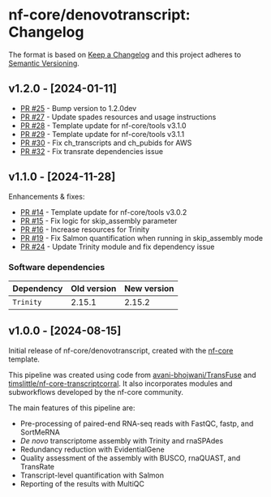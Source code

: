 # nf-core/denovotranscript: Changelog

The format is based on [Keep a Changelog](https://keepachangelog.com/en/1.0.0/)
and this project adheres to [Semantic Versioning](https://semver.org/spec/v2.0.0.html).

## v1.2.0 - [2024-01-11]

- [PR #25](https://github.com/nf-core/denovotranscript/pull/25) - Bump version to 1.2.0dev
- [PR #27](https://github.com/nf-core/denovotranscript/pull/27) - Update spades resources and usage instructions
- [PR #28](https://github.com/nf-core/denovotranscript/pull/28) - Template update for nf-core/tools v3.1.0
- [PR #29](https://github.com/nf-core/denovotranscript/pull/29) - Template update for nf-core/tools v3.1.1
- [PR #30](https://github.com/nf-core/denovotranscript/pull/30) - Fix ch_transcripts and ch_pubids for AWS
- [PR #32](https://github.com/nf-core/denovotranscript/pull/32) - Fix transrate dependencies issue

## v1.1.0 - [2024-11-28]

Enhancements & fixes:

- [PR #14](https://github.com/nf-core/denovotranscript/pull/14) - Template update for nf-core/tools v3.0.2
- [PR #15](https://github.com/nf-core/denovotranscript/pull/15) - Fix logic for skip_assembly parameter
- [PR #16](https://github.com/nf-core/denovotranscript/pull/16) - Increase resources for Trinity
- [PR #19](https://github.com/nf-core/denovotranscript/pull/21) - Fix Salmon quantification when running in skip_assembly mode
- [PR #24](https://github.com/nf-core/denovotranscript/pull/24) - Update Trinity module and fix dependency issue

### Software dependencies

| Dependency | Old version | New version |
| ---------- | ----------- | ----------- |
| `Trinity`  | 2.15.1      | 2.15.2      |

## v1.0.0 - [2024-08-15]

Initial release of nf-core/denovotranscript, created with the [nf-core](https://nf-co.re/) template.

This pipeline was created using code from [avani-bhojwani/TransFuse](https://github.com/avani-bhojwani/TransFuse) and [timslittle/nf-core-transcriptcorral](https://github.com/timslittle/nf-core-transcriptcorral/). It also incorporates modules and subworkflows developed by the nf-core community.

The main features of this pipeline are:

- Pre-processing of paired-end RNA-seq reads with FastQC, fastp, and SortMeRNA
- _De novo_ transcriptome assembly with Trinity and rnaSPAdes
- Redundancy reduction with EvidentialGene
- Quality assessment of the assembly with BUSCO, rnaQUAST, and TransRate
- Transcript-level quantification with Salmon
- Reporting of the results with MultiQC
